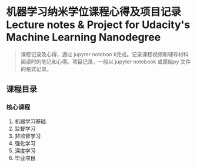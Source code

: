 # 机器学习纳米学位课程心得及项目记录 Lecture notes & Project for Udacity's Machine Learning Nanodegree

>课程记录及心得，通过 jupyter noteboo k完成。记录课程视频和辅导材料阅读时的笔记和心得。项目记录，一般以 jupyter notebook 或原始py 文件的格式记录。 

## 课程目录
### 核心课程
1. 机器学习基础
2. 监督学习
3. 非监督学习
4. 强化学习
5. 深度学习
6. 毕业项目